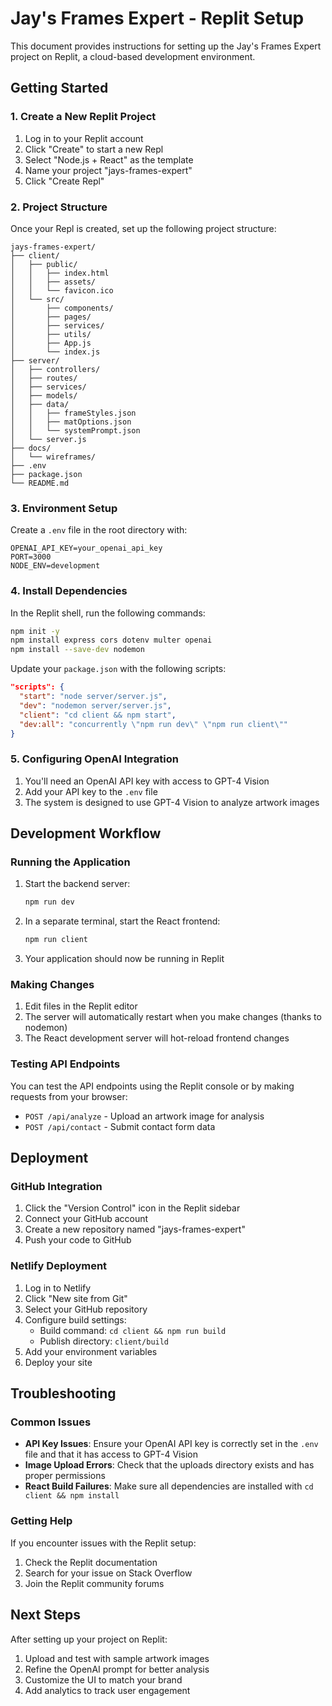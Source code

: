 # Jay's Frames Expert - Replit Setup

This document provides instructions for setting up the Jay's Frames Expert project on Replit, a cloud-based development environment.

## Getting Started

### 1. Create a New Replit Project

1. Log in to your Replit account
2. Click "Create" to start a new Repl
3. Select "Node.js + React" as the template
4. Name your project "jays-frames-expert"
5. Click "Create Repl"

### 2. Project Structure

Once your Repl is created, set up the following project structure:

```
jays-frames-expert/
├── client/               
│   ├── public/           
│   │   ├── index.html    
│   │   ├── assets/       
│   │   └── favicon.ico   
│   └── src/              
│       ├── components/   
│       ├── pages/        
│       ├── services/     
│       ├── utils/        
│       ├── App.js        
│       └── index.js      
├── server/               
│   ├── controllers/      
│   ├── routes/           
│   ├── services/         
│   ├── models/           
│   ├── data/             
│   │   ├── frameStyles.json    
│   │   ├── matOptions.json     
│   │   └── systemPrompt.json   
│   └── server.js         
├── docs/                 
│   └── wireframes/       
├── .env                  
├── package.json          
└── README.md             
```

### 3. Environment Setup

Create a `.env` file in the root directory with:

```
OPENAI_API_KEY=your_openai_api_key
PORT=3000
NODE_ENV=development
```

### 4. Install Dependencies

In the Replit shell, run the following commands:

```bash
npm init -y
npm install express cors dotenv multer openai
npm install --save-dev nodemon
```

Update your `package.json` with the following scripts:

```json
"scripts": {
  "start": "node server/server.js",
  "dev": "nodemon server/server.js",
  "client": "cd client && npm start",
  "dev:all": "concurrently \"npm run dev\" \"npm run client\""
}
```

### 5. Configuring OpenAI Integration

1. You'll need an OpenAI API key with access to GPT-4 Vision
2. Add your API key to the `.env` file
3. The system is designed to use GPT-4 Vision to analyze artwork images

## Development Workflow

### Running the Application

1. Start the backend server:
   ```bash
   npm run dev
   ```

2. In a separate terminal, start the React frontend:
   ```bash
   npm run client
   ```

3. Your application should now be running in Replit

### Making Changes

1. Edit files in the Replit editor
2. The server will automatically restart when you make changes (thanks to nodemon)
3. The React development server will hot-reload frontend changes

### Testing API Endpoints

You can test the API endpoints using the Replit console or by making requests from your browser:

- `POST /api/analyze` - Upload an artwork image for analysis
- `POST /api/contact` - Submit contact form data

## Deployment

### GitHub Integration

1. Click the "Version Control" icon in the Replit sidebar
2. Connect your GitHub account
3. Create a new repository named "jays-frames-expert"
4. Push your code to GitHub

### Netlify Deployment

1. Log in to Netlify
2. Click "New site from Git"
3. Select your GitHub repository
4. Configure build settings:
   - Build command: `cd client && npm run build`
   - Publish directory: `client/build`
5. Add your environment variables
6. Deploy your site

## Troubleshooting

### Common Issues

- **API Key Issues**: Ensure your OpenAI API key is correctly set in the `.env` file and that it has access to GPT-4 Vision
- **Image Upload Errors**: Check that the uploads directory exists and has proper permissions
- **React Build Failures**: Make sure all dependencies are installed with `cd client && npm install`

### Getting Help

If you encounter issues with the Replit setup:

1. Check the Replit documentation
2. Search for your issue on Stack Overflow
3. Join the Replit community forums

## Next Steps

After setting up your project on Replit:

1. Upload and test with sample artwork images
2. Refine the OpenAI prompt for better analysis
3. Customize the UI to match your brand
4. Add analytics to track user engagement
